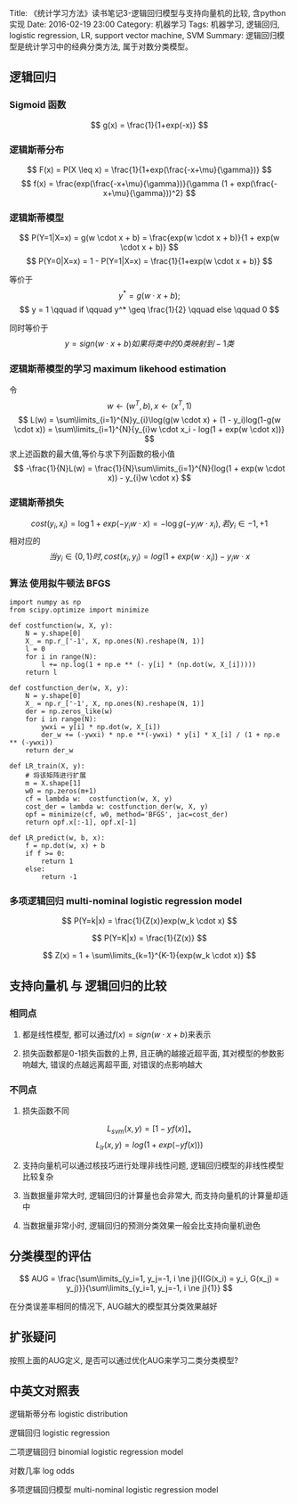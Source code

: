 Title: 《统计学习方法》读书笔记3-逻辑回归模型与支持向量机的比较, 含python实现
Date: 2016-02-19 23:00
Category: 机器学习
Tags: 机器学习, 逻辑回归, logistic regression, LR, support vector machine, SVM
Summary: 逻辑回归模型是统计学习中的经典分类方法, 属于对数分类模型。

## 逻辑回归

### Sigmoid 函数

$$
g(x) = \frac{1}{1+exp(-x)}
$$

### 逻辑斯蒂分布

$$
F(x) = P(X \leq x) = \frac{1}{1+exp(\frac{-x+\mu}{\gamma})}
$$
$$
f(x) = \frac{exp(\frac{-x+\mu}{\gamma})}{\gamma (1 + exp(\frac{-x+\mu}{\gamma}))^2}
$$

### 逻辑斯蒂模型
$$
P(Y=1|X=x) = g(w \cdot x + b) = \frac{exp(w \cdot x + b)}{1 + exp(w \cdot x + b)}
$$
$$
P(Y=0|X=x) = 1 - P(Y=1|X=x) = \frac{1}{1+exp(w \cdot x + b)}
$$

等价于
$$
y^* = g(w \cdot x + b);
$$
$$
y = 1 \qquad if \qquad y^* \geq \frac{1}{2} \qquad else \qquad 0
$$

同时等价于
$$
y = sign(w \cdot x + b) 如果将类中的0类映射到-1类
$$

### 逻辑斯蒂模型的学习 maximum likehood estimation
令 $$ w \gets (w^T, b), x \gets (x^T, 1)$$
$$
L(w) = \sum\limits_{i=1}^{N}y_{i}\log(g(w \cdot x) + (1 - y_i)log(1-g(w \cdot x)) = \sum\limits_{i=1}^{N}{y_{i}w \cdot x_i - log(1 + exp(w \cdot x))}
$$
求上述函数的最大值,等价与求下列函数的极小值
$$
-\frac{1}{N}L(w) = \frac{1}{N}\sum\limits_{i=1}^{N}{log(1 + exp(w \cdot x)) - y_{i}w \cdot x}
$$

### 逻辑斯蒂损失

$$
cost(y_i, x_i) = \log{1 + exp(-y_{i} w \cdot x)} = -\log{g(-y_iw \cdot x_i)}, 若y_i \in {-1, +1}
$$
相对应的
$$
当 y_i \in \{0, 1\} 时, cost(x_i, y_i) = log(1 + exp(w \cdot x_i)) - y_{i} w \cdot x
$$

### 算法 使用拟牛顿法 BFGS

    import numpy as np
    from scipy.optimize import minimize
    
    def costfunction(w, X, y):
        N = y.shape[0]
        X_ = np.r_['-1', X, np.ones(N).reshape(N, 1)]
        l = 0
        for i in range(N):
            l += np.log(1 + np.e ** (- y[i] * (np.dot(w, X_[i]))))
        return l
    
    def costfunction_der(w, X, y):
        N = y.shape[0]
        X_ = np.r_['-1', X, np.ones(N).reshape(N, 1)]
        der = np.zeros_like(w)
        for i in range(N):
            ywxi = y[i] * np.dot(w, X_[i])
            der_w += (-ywxi) * np.e **(-ywxi) * y[i] * X_[i] / (1 + np.e ** (-ywxi))
        return der_w
    
    def LR_train(X, y):
        # 将该矩阵进行扩展
        m = X.shape[1]
        w0 = np.zeros(m+1)
        cf = lambda w:  costfunction(w, X, y)
        cost_der = lambda w: costfunction_der(w, X, y)
        opf = minimize(cf, w0, method='BFGS', jac=cost_der)
        return opf.x[:-1], opf.x[-1]
    
    def LR_predict(w, b, x):
        f = np.dot(w, x) + b
        if f >= 0:
            return 1
        else:
            return -1


### 多项逻辑回归 multi-nominal logistic regression model

$$
P(Y=k|x) = \frac{1}{Z(x)}exp(w_k \cdot x)
$$

$$
P(Y=K|x) = \frac{1}{Z(x)}
$$

$$
Z(x) = 1 + \sum\limits_{k=1}^{K-1}{exp(w_k \cdot x)}
$$

## 支持向量机 与 逻辑回归的比较

### 相同点

1. 都是线性模型, 都可以通过$f(x) = sign(w \cdot x + b)$来表示

2. 损失函数都是0-1损失函数的上界, 且正确的越接近超平面, 其对模型的参数影响越大, 错误的点越远离超平面, 对错误的点影响越大

### 不同点

1. 损失函数不同

$$
L_{svm}(x, y) = {\left[ 1 - yf(x) \right]}_{+}
$$
$$
L_{lr}(x, y) = log(1 + exp(-yf(x)))
$$

2. 支持向量机可以通过核技巧进行处理非线性问题, 逻辑回归模型的非线性模型比较复杂

3. 当数据量非常大时, 逻辑回归的计算量也会非常大, 而支持向量机的计算量却适中

4. 当数据量非常小时, 逻辑回归的预测分类效果一般会比支持向量机逊色

## 分类模型的评估

$$
AUG = \frac{\sum\limits_{y_i=1, y_j=-1, i \ne j}{I(G(x_i) = y_i, G(x_j) = y_j)}}{\sum\limits_{y_i=1, y_j=-1, i \ne j}{1}}
$$

在分类误差率相同的情况下, AUG越大的模型其分类效果越好

## 扩张疑问

按照上面的AUG定义, 是否可以通过优化AUG来学习二类分类模型?

## 中英文对照表

逻辑斯蒂分布 logistic distribution

逻辑回归 logistic regression

二项逻辑回归 binomial logistic regression model

对数几率 log odds

多项逻辑回归模型 multi-nominal logistic regression model
